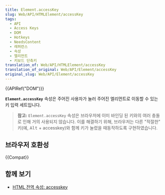 ```yaml
---
title: Element.accessKey
slug: Web/API/HTMLElement/accessKey
tags:
  - API
  - Access Keys
  - DOM
  - Hotkeys
  - NeedsContent
  - 레퍼런스
  - 속성
  - 엘리먼트
  - 키보드 단축키
translation_of: Web/API/HTMLElement/accessKey
translation_of_original: Web/API/Element/accessKey
original_slug: Web/API/Element/accessKey
---
```

{{APIRef("DOM")}}

**`Element.accessKey`** 속성은 주어진 사용자가 눌러 주어진 엘리먼트로 이동할 수 있는 키 입력 세트입니다.

> **참고:** `Element.accessKey` 속성은 브라우저에 이미 바인딩 된 키와의 여러 충돌로 인해 거의 사용되지 않습니다. 이를 해결하기 위해, 브라우저는 다른 "적절한" 키(예, <kbd>Alt</kbd> + accesskey)와 함께 키가 눌렸을 때동작하도록 구현하였습니다.

## 브라우저 호환성

{{Compat}}

## 함께 보기

- [HTML 전역 속성: accesskey](/ko/docs/Web/HTML/Global_attributes/accesskey)
